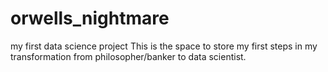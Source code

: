 # orwells_nightmare
my first data science project
This is the space to store my first steps in my transformation from philosopher/banker to data scientist.
